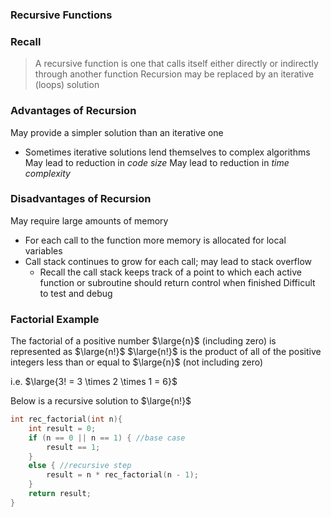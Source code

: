### Recursive Functions

### Recall

>A recursive function is one that calls itself either directly or indirectly through another function
>Recursion may be replaced by an iterative (loops) solution

### Advantages of Recursion

May provide a simpler solution than an iterative one
- Sometimes iterative solutions lend themselves to complex algorithms
May lead to reduction in *code size*
May lead to reduction in *time complexity*

### Disadvantages of Recursion

May require large amounts of memory
- For each call to the function more memory is allocated for local variables
- Call stack continues to grow for each call; may lead to stack overflow
	- Recall the call stack keeps track of a point to which each active function or subroutine should return control when finished
Difficult to test and debug

### Factorial Example

The factorial of a positive number $\large{n}$ (including zero) is represented as $\large{n!}$ 
$\large{n!}$ is the product of all of the positive integers less than or equal to $\large{n}$ (not including zero)

i.e. $\large{3! = 3 \times 2 \times 1 = 6}$

Below is a recursive solution to $\large{n!}$

```c
int rec_factorial(int n){ 
	int result = 0;
	if (n == 0 || n == 1) { //base case
		result == 1;
	}
	else { //recursive step
		result = n * rec_factorial(n - 1);
	}
	return result;
}
```